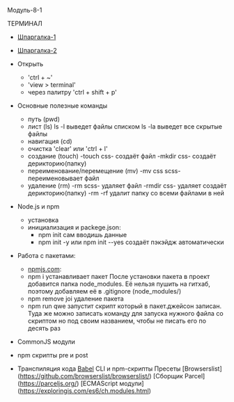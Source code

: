 Модуль-8-1

ТЕРМИНАЛ

- [Шпаргалка-1](https://tproger.ru/translations/bash-cheatsheet/)
- [Шпаргалка-2](https://habr.com/ru/company/ruvds/blog/445270/)

- Открыть

  - 'ctrl + ~'
  - 'view > terminal'
  - через палитру 'ctrl + shift + p'

- Основные полезные команды

  - путь (pwd)
  - лист (ls)
    ls -l выведет файлы списком
    ls -la выведет все скрытые файлы
  - навигация (cd)
  - очистка 'clear' или 'ctrl + l'
  - создание (touch)
    -touch css- создаёт файл
    -mkdir css- создаёт дерикторию(папку)
  - переименование/перемещение (mv)
    -mv css scss- переименовывает файл
  - удаление (rm)
    -rm scss- удаляет файл
    -rmdir css- удаляет создаёт дерикторию(папку)
    -rm -rf удалит папку со всеми файлами в ней

- Node.js и npm

  - установка
  - инициализация и packege.json:
    - npm init сам вводишь данные
    - npm init -y или npm init --yes создаёт пэкэйдж автоматически

- Работа с пакетами:

  - [npmjs.com](https://www.npmjs.com/):
  - npm i устанавливает пакет
    После установки пакета в проект добавится папка node_modules. Её нельзя пушить на гитхаб, поэтому добавляем её в .gitignore (node_modules/)
  - npm remove joi удаление пакета
  - npm run qwe
    запустит скрипт который в пакет.джейсон записан. Туда же можно записать команду для запуска нужного файла со скриптом но под своим названием, чтобы не писать его по десять раз

- CommonJS модули
- npm скрипты
  pre и post

- Транспиляция кода
  [Babel](https://babeljs.io/)
  CLI и npm-скрипты
  Пресеты
  [Browserslist] (https://github.com/browserslist/browserslist/)
  [Сборщик Parcel] (https://parceljs.org/)
  [ECMAScript модули] (https://exploringis.com/es6/ch.modules.html)
